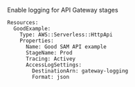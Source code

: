 
Enable logging for API Gateway stages

```yaml---
Resources:
  GoodExample:
    Type: AWS::Serverless::HttpApi
    Properties:
      Name: Good SAM API example
      StageName: Prod
      Tracing: Activey
      AccessLogSettings:
        DestinationArn: gateway-logging
        Format: json

```


